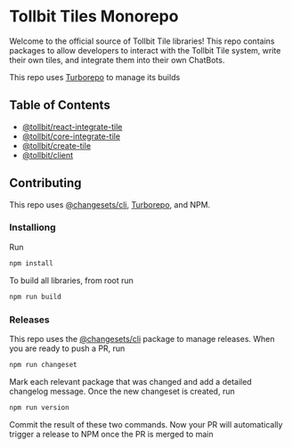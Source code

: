 # Tollbit Tiles Monorepo

Welcome to the official source of Tollbit Tile libraries! This repo contains packages to allow developers to interact with the Tollbit Tile system, write their own tiles, and integrate them into their own ChatBots.

This repo uses [Turborepo](https://turbo.build/repo) to manage its builds

## Table of Contents

- [@tollbit/react-integrate-tile](./packages/react-integrate/README.md)
- [@tollbit/core-integrate-tile](./packages/core-integrate/README.md)
- [@tollbit/create-tile](./packages/create/README.md)
- [@tollbit/client](./packages/client/README.md)

## Contributing

This repo uses [@changesets/cli](https://github.com/changesets/changesets/blob/main/packages/cli/README.md), [Turborepo](https://turbo.build/repo/docs), and NPM.

### Installiong

Run

```bash
npm install
```

To build all libraries, from root run

```bash
npm run build
```

### Releases

This repo uses the [@changesets/cli](https://github.com/changesets/changesets/blob/main/packages/cli/README.md) package to manage releases. When you are ready to push a PR, run

```bash
npm run changeset
```

Mark each relevant package that was changed and add a detailed changelog message. Once the new changeset is created, run

```bash
npm run version
```

Commit the result of these two commands. Now your PR will automatically trigger a release to NPM once the PR is merged to main
